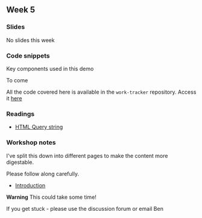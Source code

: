 ## Week 5

### Slides

No slides this week

### Code snippets

Key components used in this demo

To come

All the code covered here is available in the `work-tracker` repository. Access it [here](https://github.com/UC-Design/11058-back-end/tree/master/module-2/code/work-tracker)

### Readings
*   [HTML Query string](https://en.wikipedia.org/wiki/Query_string)

### Workshop notes 

I've split this down into different pages to make the content more digestable. 

Please follow along carefully. 

*   [Introduction](5.1.md)


**Warning** 
This could take some time!

If you get stuck - please use the discussion forum or email Ben







